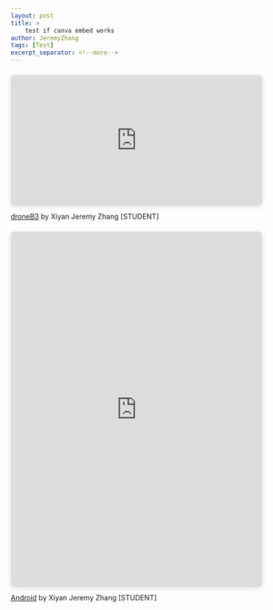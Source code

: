 ```yaml
---
layout: post
title: >
    test if canva embed works
author: JeremyZhang
tags: [Test]
excerpt_separator: <!--more-->
---
```


<div style="position: relative; width: 100%; height: 0; padding-top: 52.0000%;
 padding-bottom: 0; box-shadow: 0 2px 8px 0 rgba(63,69,81,0.16); margin-top: 1.6em; margin-bottom: 0.9em; overflow: hidden;
 border-radius: 8px; will-change: transform;">
  <iframe loading="lazy" style="position: absolute; width: 100%; height: 100%; top: 0; left: 0; border: none; padding: 0;margin: 0;"
    src="https:&#x2F;&#x2F;www.canva.cn&#x2F;design&#x2F;DAGEOiiz_rc&#x2F;NxmR0Y2t6OwHDCaBIylVTQ&#x2F;view?embed" allowfullscreen="allowfullscreen" allow="fullscreen">
  </iframe>
</div>
<a href="https:&#x2F;&#x2F;www.canva.cn&#x2F;design&#x2F;DAGEOiiz_rc&#x2F;NxmR0Y2t6OwHDCaBIylVTQ&#x2F;view?utm_content=DAGEOiiz_rc&amp;utm_campaign=designshare&amp;utm_medium=embeds&amp;utm_source=link" target="_blank" rel="noopener">droneB3</a> by Xiyan Jeremy Zhang [STUDENT]

<div style="position: relative; width: 100%; height: 0; padding-top: 141.4286%;
 padding-bottom: 0; box-shadow: 0 2px 8px 0 rgba(63,69,81,0.16); margin-top: 1.6em; margin-bottom: 0.9em; overflow: hidden;
 border-radius: 8px; will-change: transform;">
  <iframe loading="lazy" style="position: absolute; width: 100%; height: 100%; top: 0; left: 0; border: none; padding: 0;margin: 0;"
    src="https:&#x2F;&#x2F;www.canva.cn&#x2F;design&#x2F;DAF_W7m1GYE&#x2F;UsBHjoQamAsD6Ftp21zvtg&#x2F;view?embed" allowfullscreen="allowfullscreen" allow="fullscreen">
  </iframe>
</div>
<a href="https:&#x2F;&#x2F;www.canva.cn&#x2F;design&#x2F;DAF_W7m1GYE&#x2F;UsBHjoQamAsD6Ftp21zvtg&#x2F;view?utm_content=DAF_W7m1GYE&amp;utm_campaign=designshare&amp;utm_medium=embeds&amp;utm_source=link" target="_blank" rel="noopener">Android</a> by Xiyan Jeremy Zhang [STUDENT]